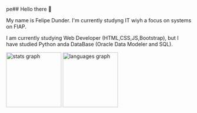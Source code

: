 pe## Hello there 👋


<p align="left">
My name is Felipe Dunder. I'm currently studyng IT wiyh a focus on systems on FIAP.

I am currently studying Web Developer (HTML,CSS,JS,Bootstrap), but I have studied Python anda DataBase (Oracle Data Modeler and SQL). 
</p>


<div align="left">
  <img src="https://github-readme-stats.vercel.app/api?username=FelipeDunder&hide_title=false&hide_rank=false&show_icons=true&include_all_commits=true&count_private=true&disable_animations=false&theme=neon&locale=en&hide_border=false&order=1" height="150" alt="stats graph"  />
  <img src="https://github-readme-stats.vercel.app/api/top-langs?username=FelipeDunder&locale=en&hide_title=false&layout=compact&card_width=320&langs_count=5&theme=neon&hide_border=false&order=2" height="150" alt="languages graph"  />
</div>

